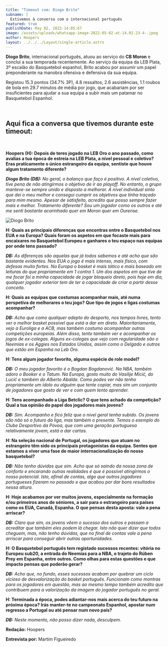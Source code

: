 ```yaml
---
title: "Timeout com: Diogo Brito"
subname: |
  Estivemos à conversa com o internacional português
featured: true
publishDate: May 02, 2022-14:05:67
image: /assets/uploads/whatsapp-image-2022-05-02-at-14.02.23-4-.jpeg
author: Hoopers
layout: ../../../Layout/single-article.astro
---
```

**Diogo Brito**, internacional português, atuou ao serviço do **CB Moron** e conclui a sua temporada recentemente. Ao serviço da equipa da LEB Plata, 3º escalão do Basquetebol espanhol, Brito acabou por assumir um papel preponderante na manobra ofensiva e defensiva da sua equipa.

Registou 15.3 pontos (34.7% 3P), 4.8 ressaltos, 2.6 assistências, 1.1 roubos de bola em 29.7 minutos de média por jogo, que acabariam por ser insuficientes para ajudar a sua equipa a subir mais um patamar no Basquetebol Espanhol.

</br>

## **Aqui fica a conversa que tivemos durante este timeout:**

</br>

**Hoopers (H): Depois de teres jogado na LEB Oro o ano passado, como avalias a tua época de estreia na LEB Plata, a nível pessoal e coletivo? Eras praticamente o único estrangeiro da equipa, sentiste que houve algum tratamento diferente?**

***Diogo Brito (DB):** No geral, o balanço que faço é positivo. A nível coletivo, tive pena de não atingirmos o objetivo de ir ao playoff. No entanto, o grupo manteve-se sempre unido e disposto a melhorar. A nível individual sinto que dei o meu melhor e consegui cumprir os objetivos que tinha traçado para mim mesmo. Apesar de satisfeito, acredito que posso sempre fazer mais e melhor. Tratamento diferente? Sou um jogador como os outros e até me senti bastante acarinhado quer em Moron quer em Ourense.*

![Diogo Brito](/assets/uploads/whatsapp-image-2022-05-02-at-14.02.23-4-.jpeg "Diogo Brito")

**H: Quais as principais diferenças que encontras entre o Basquetebol nos EUA e na Europa? Quais foram os aspetos em que focaste mais para encaixares no Basquetebol Europeu e ganhares o teu espaço nas equipas por onde tens passado?**

***DB:** As diferenças são aquelas que já todos sabemos e até acho que são bastante evidentes. Nos EUA o jogo é mais intenso, mais físico, com defesas muito fortes. Na Europa o basket é mais tático e mais baseado em leituras do que propriamente em 1 contra 1. Um dos aspetos em que tive de me focar foi a minha capacidade de jogar bloqueio direto, pois hoje em dia, qualquer jogador exterior tem de ter a capacidade de criar a partir desse conceito.*

**H: Quais as equipas que costumas acompanhar mais, até numa perspetiva de melhorares o teu jogo? Que tipo de jogos e ligas costumas acompanhar?**

***DB:** Acho que como qualquer adepto do desporto, nos tempos livres, tento ver o melhor basket possível que está a dar em direto. Maioritariamente, vejo a Euroliga e a ACB, mas também costumo acompanhar outras competições europeias. Além disso, tento também ver e acompanhar os jogos de ex-colegas. Alguns ex-colegas que vejo com regularidade são o Neemias e os Aggies nos Estados Unidos, assim como o Delgado e outros que estão em Espanha na Leb Oro.*

**H: Tens algum jogador favorito, alguma espécie de role model?**

***DB:** O meu jogador favorito é o Bogdan Bogdanović. Na NBA, também adoro o Booker e o Tatum. Na Europa, gosto muito do Vasilije Micić, do Lucić e também do Alberto Abalde. Como podes ver não tenho propriamente um ídolo ou alguém que tente copiar, mas sim um conjunto de jogadores que gosto de ver e com quem tento aprender.*

**H: Tens acompanhado a Liga Betclic? O que tens achado da competição? Qual a tua opinião do papel dos jogadores mais jovens?**

***DB:** Sim. Acompanho e fico feliz que o nível geral tenha subido. Os jovens são não só o futuro da liga, mas também o presente. Temos o exemplo do Clube Desportivo da Póvoa, que com uma geração portuguesa relativamente jovem, está a dar cartas.*

**H: Na seleção nacional de Portugal, os jogadores que atuam no estrangeiro têm sido os principais protagonistas da equipa. Sentes que estamos a viver uma fase de maior internacionalização do nosso basquetebol?**

***DB:** Não tenho dúvidas que sim. Acho que só saindo da nossa zona de conforto e encarando outras realidades é que é possível atingirmos o nosso potencial. Isto, afinal de contas, algo que outros jogadores portugueses fizeram no passado e que acabou por dar bons resultados nessa altura.*

**H: Hoje acabamos por ver muitos jovens, especialmente na formação e/ou primeiros anos de séniores, a sair para o estrangeiro para países como os EUA, Canadá, Espanha. O que pensas desta aposta: vale a pena arriscar?**

***DB:** Claro que sim, os jovens vêem o sucesso dos outros e passam a acreditar que também eles podem lá chegar. Isto não quer dizer que todos cheguem, mas, não tenho dúvidas, que no final de contas vale a pena arriscar para conseguir abrir outras oportunidades.*

**H: O Basquetebol português tem registado sucessos recentes: vitória no Europeu sub20, a entrada do Neemias para a NBA, o trajeto do Rúben Prey em Espanha, entre outros. Como olhas para estas questões e que impacto pensas que poderão gerar?**

***DB:** Acho que, no fundo, esses sucessos acabam por quebrar um ciclo vicioso de desvalorização do basket português. Funcionam como montras para os jogadores em questão, mas ao mesmo tempo também acredito que contribuem para a valorização da imagem do jogador português no geral.*

**H: Terminada a época, podes adiantar-nos mais acerca do teu futuro na próxima época? Irás manter-te no campeonato Espanhol, apostar num regresso a Portugal ou até pensar num novo país?**

***DB:*** *Neste momento, não posso dizer nada, desculpem.*

**Redação:** Hoopers

**Entrevista por:** Martim Figueiredo